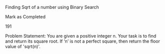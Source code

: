 Finding Sqrt of a number using Binary Search

Mark as Completed

191


Problem Statement: You are given a positive integer n. Your task is to find and return its square root. If ‘n’ is not a perfect square, then return the floor value of 'sqrt(n)'.